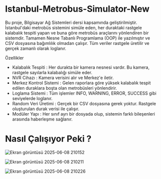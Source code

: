 # Istanbul-Metrobus-Simulator-New
Bu proje, Bilgisayar Ağ Sistemleri dersi kapsamında geliştirilmiştir. İstanbul'daki metrobüs sistemini simüle eden, her duraktaki rastgele kalabalık tespiti yapan ve buna göre metrobüs araçlarını yönlendiren bir sistemdir. Tamamen Nesne Tabanlı Programlama (OOP) ile yazılmıştır ve CSV dosyasına bağımlılık olmadan çalışır. Tüm veriler rastgele üretilir ve gerçek zamanlı olarak loglanır.

Özellikler

- Kalabalık Tespiti : Her durakta bir kamera nesnesi vardır. Bu kamera, rastgele sayılarla kalabalığı simüle eder.
- NVR Cihazı : Kamera verisini alır ve Merkez'e iletir.
- Merkez Kontrol Sistemi : Gelen raporlara göre yüksek kalabalık tespit edilen duraklara boşta olan metrobüsleri yönlendirir.
- Loglama Sistemi : Tüm işlemler INFO, WARNING, ERROR, SUCCESS gibi seviyelerde loglanır.
- Random Veri Üretimi : Gerçek bir CSV dosyasına gerek yoktur. Rastgele oluşturulan durak verisi ile çalışır.
- Modüler Yapı : Her sınıf ayrı bir dosyada olup, sistemin farklı bileşenleri arasında haberleşme sağlanır.

# Nasıl Çalışıyor Peki ?

![Ekran görüntüsü 2025-06-08 210152](https://github.com/user-attachments/assets/44f60469-7379-4566-9b18-5ea3d417bd2d)


![Ekran görüntüsü 2025-06-08 210211](https://github.com/user-attachments/assets/1665f046-110b-4141-95c1-4c0bb280a5da)


![Ekran görüntüsü 2025-06-08 210226](https://github.com/user-attachments/assets/6e4d52bf-f288-4776-a523-27d22d5b691e)
